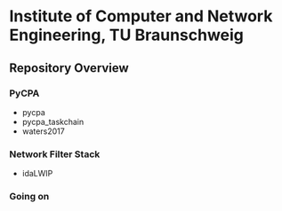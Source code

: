 # Institute of Computer and Network Engineering, TU Braunschweig
## Repository Overview

### PyCPA

* pycpa
* pycpa_taskchain
* waters2017

### Network Filter Stack

* idaLWIP

### Going on
